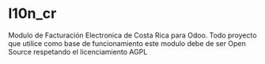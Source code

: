 # l10n_cr
 Modulo de Facturación Electronica de Costa Rica para Odoo. Todo proyecto que utilice como base de funcionamiento este modulo debe de ser Open Source respetando el licenciamiento AGPL
